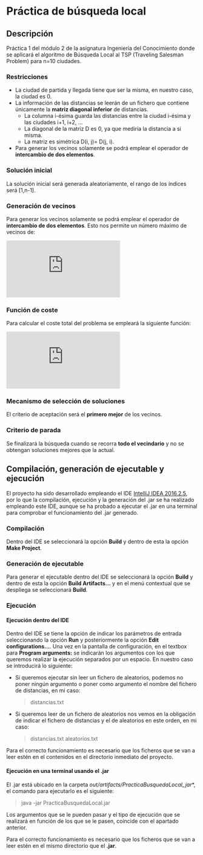 # Práctica de búsqueda local
## Descripción
Práctica 1 del módulo 2 de la asignatura Ingeniería del Conocimiento donde se aplicará el algoritmo de Búsqueda Local al TSP (Traveling Salesman Problem) para n=10 ciudades.

### Restricciones
- La ciudad de partida y llegada tiene que ser la misma, en nuestro caso, la ciudad es 0.
- La información de las distancias se leerán de un fichero que contiene únicamente la **matriz diagonal inferior** de distancias.
  - La columna i-ésima guarda las distancias entre la ciudad i-ésima y las ciudades i+1, i+2, ...
  - La diagonal de la matriz D es 0, ya que mediría la distancia a si misma.
  - La matriz es simétrica D(i, j)= D(j, i).
- Para generar los vecinos solamente se podrá emplear el operador de **intercambio de dos elementos**.

### Solución inicial
La solución inicial será generada aleatoriamente, el rango de los índices será [1,n-1].

### Generación de vecinos
Para generar los vecinos solamente se podrá emplear el operador de **intercambio de dos elementos**. Esto nos permite un número máximo de vecinos de:

![Máximo de Vecinos1](http://latex.codecogs.com/gif.latex?%5Csum_%7Bi%3D1%7D%5E%7Bn-2%7Di%3D%5Cfrac%7B%28n-1%29*%28n-2%29%7D%7B2%7D)

### Función de coste
Para calcular el coste total del problema se empleará la siguiente función:

![Función de coste](http://latex.codecogs.com/gif.latex?C%28S%29%3D%20D%280%2C%20S%5B0%5D%29%20&plus;%20%5Csum_%7Bi%3D1%7D%5E%7Bn-2%7D&plus;D%28S%5Bi-1%5D%2CS%5Bi%5D%29%20&plus;%20D%28S%5Bn-2%5D%2C0%29)

### Mecanismo de selección de soluciones
El criterio de aceptación será el **primero mejor** de los vecinos.

### Criterio de parada
Se finalizará la búsqueda cuando se recorra **todo el vecindario** y no se obtengan soluciones mejores que la actual.

## Compilación, generación de ejecutable y ejecución
El proyecto ha sido desarrollado empleando el IDE [IntelliJ IDEA 2016.2.5](https://www.jetbrains.com/idea/), por lo que la compilación, ejecución y la generación del .jar se ha realizado empleando este IDE, aunque se ha probado a ejecutar el .jar en una terminal para comprobar el funcionamiento del .jar generado.

### Compilación
Dentro del IDE se seleccionará la opción **Build** y dentro de esta la opción **Make Project**.

### Generación de ejecutable
Para generar el ejecutable dentro del IDE se seleccionará la opción **Build** y dentro de esta la opción **Build Artifacts...** y en el menú contextual que se despliega se seleccionará **Build**.

### Ejecución
#### Ejecución dentro del IDE
Dentro del IDE se tiene la opción de indicar los parámetros de entrada seleccionando la opción **Run** y posteriormente la opción **Edit configurations...**. Una vez en la pantalla de configuración, en el textbox para **Program arguments:** se indicarán los argumentos con los que queremos realizar la ejecución separados por un espacio. En nuestro caso se introducirá lo siguiente:
- Si queremos ejecutar sin leer un fichero de aleatorios, podemos no poner ningún argumento o poner como argumento el nombre del fichero de distancias, en mi caso:
  > distancias.txt
- Si queremos leer de un fichero de aleatorios nos vemos en la obligación de indicar el fichero de distancias y el de aleatorios en este orden, en mi caso:
  > distancias.txt aleatorios.txt

Para el correcto funcionamiento es necesario que los ficheros que se van a leer estén en el contenidos en el directorio inmediato del proyecto.

#### Ejecución en una terminal usando el .jar
El .jar está ubicado en la carpeta *out/artifacts/PracticaBusquedaLocal_jar**, el comando para ejecutarlo es el siguiente:

> java -jar PracticaBusquedaLocal.jar

Los argumentos que se le pueden pasar y el tipo de ejecución que se realizará en función de los que se le pasen, coincide con el apartado anterior.

Para el correcto funcionamiento es necesario que los ficheros que se van a leer estén en el mismo directorio que el **.jar**.
